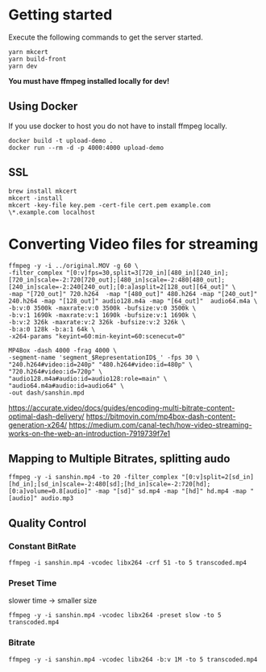 # Getting started

Execute the following commands to get the server started.

```
yarn mkcert
yarn build-front
yarn dev
```

**You must have ffmpeg installed locally for dev!**

## Using Docker

If you use docker to host you do not have to install ffmpeg locally.

```
docker build -t upload-demo .
docker run --rm -d -p 4000:4000 upload-demo
```

## SSL
```
brew install mkcert
mkcert -install
mkcert -key-file key.pem -cert-file cert.pem example.com \*.example.com localhost
```

# Converting Video files for streaming
```
ffmpeg -y -i ../original.MOV -g 60 \
-filter_complex "[0:v]fps=30,split=3[720_in][480_in][240_in];[720_in]scale=-2:720[720_out];[480_in]scale=-2:480[480_out];[240_in]scale=-2:240[240_out];[0:a]asplit=2[128_out][64_out]" \
-map "[720_out]" 720.h264  -map "[480_out]" 480.h264 -map "[240_out]" 240.h264 -map "[128_out]" audio128.m4a -map "[64_out]"  audio64.m4a \
-b:v:0 3500k -maxrate:v:0 3500k -bufsize:v:0 3500k \
-b:v:1 1690k -maxrate:v:1 1690k -bufsize:v:1 1690k \
-b:v:2 326k -maxrate:v:2 326k -bufsize:v:2 326k \
-b:a:0 128k -b:a:1 64k \
-x264-params "keyint=60:min-keyint=60:scenecut=0"

MP4Box -dash 4000 -frag 4000 \
-segment-name 'segment_$RepresentationID$_' -fps 30 \
"240.h264#video:id=240p" "480.h264#video:id=480p" \
"720.h264#video:id=720p" \
"audio128.m4a#audio:id=audio128:role=main" \
"audio64.m4a#audio:id=audio64" \
-out dash/sanshin.mpd
```
https://accurate.video/docs/guides/encoding-multi-bitrate-content-optimal-dash-delivery/
https://bitmovin.com/mp4box-dash-content-generation-x264/
https://medium.com/canal-tech/how-video-streaming-works-on-the-web-an-introduction-7919739f7e1

## Mapping to Multiple Bitrates, splitting audo
```
ffmpeg -y -i sanshin.mp4 -to 20 -filter_complex "[0:v]split=2[sd_in][hd_in];[sd_in]scale=-2:480[sd];[hd_in]scale=-2:720[hd];[0:a]volume=0.8[audio]" -map "[sd]" sd.mp4 -map "[hd]" hd.mp4 -map "[audio]" audio.mp3
```

## Quality Control

### Constant BitRate
```
ffmpeg -i sanshin.mp4 -vcodec libx264 -crf 51 -to 5 transcoded.mp4
```

### Preset Time
slower time -> smaller size
```
ffmpeg -y -i sanshin.mp4 -vcodec libx264 -preset slow -to 5 transcoded.mp4
```

### Bitrate
```
ffmpeg -y -i sanshin.mp4 -vcodec libx264 -b:v 1M -to 5 transcoded.mp4
```
